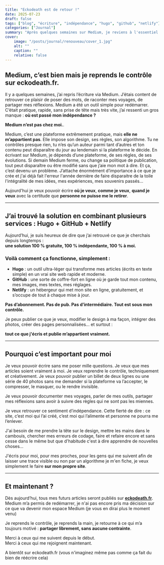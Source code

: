 ```yaml
---
title: "Eckodeath est de retour !"
date: 2025-07-23
draft: false
tags: ["blog", "écriture", "indépendance", "hugo", "github", "netlify"]
categories: ["Journal"]
summary: "Après quelques semaines sur Medium, je reviens à l'essentiel : écrire librement, sur un site qui m'appartient vraiment. Grâce à Hugo, GitHub et Netlify, je reprends le contrôle sur mon blog eckodeath.fr."
cover:
    image: "/posts/journal/renouveau/cover_1.jpg"
    alt: ""
    caption: ""
    relative: false
---
```


## Medium, c’est bien mais je reprends le contrôle sur eckodeath.fr.

Il y a quelques semaines, j’ai repris l’écriture via Medium. J’étais content de retrouver ce plaisir de poser des mots, de raconter mes voyages, de partager mes réflexions. Medium a été un outil simple pour redémarrer. C’était pratique, rapide, sans prise de tête mais très vite, j’ai ressenti un gros manque : **où est passé mon indépendance ?**

**Medium n’est pas chez moi.**.

Medium, c’est une plateforme extrêmement pratique, mais **elle ne m’appartient pas**. Elle impose son design, ses règles, son algorithme. Tu ne contrôles presque rien, tu n’es qu’un auteur parmi tant d’autres et ton contenu peut disparaître du jour au lendemain si la plateforme le décide. En écrivant sur Medium, je dépends d’une plateforme, de ses règles, de ses évolutions. Si demain Medium ferme, ou change sa politique de publication, tout peut disparaître ou être modifié sans que j’aie mon mot à dire. Et ça, c’est devenu un problème. J’attache énormément d’importance à ce que je crée et j'ai déjà fait l'erreur l'année dernière de faire disparaitre de la toile l'intégralité de mes idées, mes expériences, mes souvenirs passés...

Aujourd'hui je veux pouvoir écrire **où je veux**, **comme je veux**, **quand je veux** avec la certitude que **personne ne puisse me le retirer**.

------

## J’ai trouvé la solution en combinant plusieurs services : Hugo + GitHub + Netlify

Aujourd’hui, je suis heureux de dire que j’ai retrouvé ce que je cherchais depuis longtemps :  
**une solution 100 % gratuite, 100 % indépendante, 100 % à moi.**

### Voilà comment ça fonctionne, simplement :

- **Hugo** : un outil ultra-léger qui transforme mes articles (écrits en texte simple) en un vrai site web rapide et moderne.
- **GitHub** : une sorte de coffre-fort en ligne où je garde tout mon contenu, mes images, mes textes, mes réglages.
- **Netlify** : un hébergeur qui met mon site en ligne, gratuitement, et s’occupe de tout à chaque mise à jour.

**Pas d’abonnement. Pas de pub. Pas d’intermédiaire. Tout est sous mon contrôle.**

Je peux publier ce que je veux, modifier le design à ma façon, intégrer des photos, créer des pages personnalisées… et surtout : 

**tout ce que j'écris et publie m’appartient vraiment.**

------

## Pourquoi c’est important pour moi

Je veux pouvoir écrire sans me poser mille questions. Je veux que mes articles soient vraiment à moi. Je veux reprendre le contrôle, techniquement et créativement. Je veux pouvoir publier un billet de deux lignes ou une série de 40 photos sans me demander si la plateforme va l’accepter, le compresser, le masquer, ou le rendre invisible.

Je veux pouvoir documenter mes voyages, parler de mes outils, partager mes réflexions sans avoir à suivre des règles qui ne sont pas les miennes.

Je veux retrouver ce sentiment d’indépendance. Cette fierté de dire : ce site, c’est moi qui l’ai créé, c’est moi qui l’alimente et personne ne pourra me l’enlever.

J'ai besoin de me prendre la tête sur le design, mettre les mains dans le cambouis, chercher mes erreurs de codage, faire et refaire encore et sans cesse dans le même but que d'habitude c'est à dire apprendre de nouvelles choses...

J'écris pour moi, pour mes proches, pour les gens qui me suivent afin de laisser une trace visible ou non par un algorithme je m'en fiche, je veux simplement le faire **sur mon propre site**.

---

## Et maintenant ?

Dès aujourd’hui, tous mes futurs articles seront publiés sur **[eckodeath.fr](https://eckodeath.fr)**.  
Medium m’a permis de redémarrer, je n'ai pas encore pris ma décision sur ce que va devenir mon espace Medium (je vous en dirai plus le moment venu)

Je reprends le contrôle, je reprends la main, je retourne à ce qui m’a toujours motivé : **partager librement, sans aucune contrainte**.

Merci à ceux qui me suivent depuis le début.  
Merci à ceux qui me rejoignent maintenant.

A bientôt sur eckodeath.fr (vous n'imaginez même pas comme ça fait du bien de réécrire cela)
